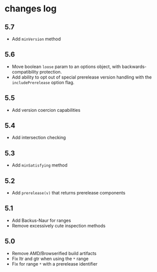 # changes log
## 5.7
* Add `minVersion` method
## 5.6
* Move boolean `loose` param to an options object, with
  backwards-compatibility protection.
* Add ability to opt out of special prerelease version handling with
  the `includePrerelease` option flag.
## 5.5
* Add version coercion capabilities
## 5.4
* Add intersection checking
## 5.3
* Add `minSatisfying` method
## 5.2
* Add `prerelease(v)` that returns prerelease components
## 5.1
* Add Backus-Naur for ranges
* Remove excessively cute inspection methods
## 5.0
* Remove AMD/Browserified build artifacts
* Fix ltr and gtr when using the `*` range
* Fix for range `*` with a prerelease identifier
